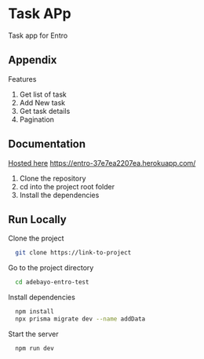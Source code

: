 
# Task APp

Task app for Entro



## Appendix

Features

1. Get list of task
2. Add New task
3. Get task details
4. Pagination
## Documentation

[Hosted here](https://entro-37e7ea2207ea.herokuapp.com/)
https://entro-37e7ea2207ea.herokuapp.com/
1. Clone the repository
2. cd into the project root folder
3. Install the dependencies 
## Run Locally

Clone the project

```bash
  git clone https://link-to-project
```

Go to the project directory

```bash
  cd adebayo-entro-test
```

Install dependencies

```bash
  npm install
  npx prisma migrate dev --name addData
```

Start the server

```bash
  npm run dev
```

